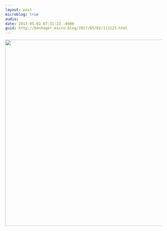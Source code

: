 ```yaml
---
layout: post
microblog: true
audio: 
date: 2017-05-02 07:31:23 -0400
guid: http://benhager.micro.blog/2017/05/02/113123.html
---
```



<img src="http://hager.blog/uploads/2017/05dd05cccf.jpg" width="600" height="600" />
